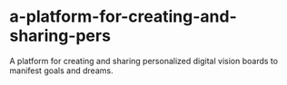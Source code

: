 # a-platform-for-creating-and-sharing-pers
A platform for creating and sharing personalized digital vision boards to manifest goals and dreams.

